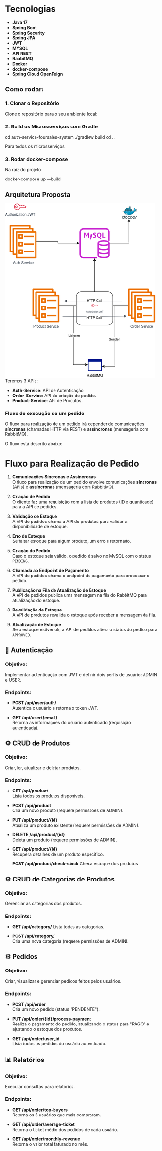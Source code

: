 # Tecnologias

* **Java 17**
* **Spring Boot**
* **Spring Security**
* **Spring JPA**
* **JWT**
* **MYSQL**
* **API REST**
* **RabbitMQ**
* **Docker**
* **docker-compose**
* **Spring Cloud OpenFeign**

## Como rodar:

### 1. Clonar o Repositório

Clone o repositório para o seu ambiente local:

### 2. Build os Microsserviços com Gradle

cd auth-service-foursales-system
./gradlew build
cd ..

Para todos os microsserviços 

### 3. Rodar docker-compose
Na raiz do projeto 

docker-compose up --build



## Arquitetura Proposta



![Arquitetura Proposta](diagrama.png)
Teremos 3 APIs:

* **Auth-Service**: API de Autenticação
* **Order-Service**: API de criação de pedido.
* **Product-Service**: API de Produtos.


### Fluxo de execução de um pedido

O fluxo para realização de um pedido irá depender de comunicações **síncronas** (chamadas HTTP via REST) e **assíncronas** (mensageria com RabbitMQ).

O fluxo está descrito abaixo:

# Fluxo para Realização de Pedido

1. **Comunicações Síncronas e Assíncronas**  
   O fluxo para realização de um pedido envolve comunicações **síncronas** (APIs) e **assíncronas** (mensageria com RabbitMQ).

2. **Criação de Pedido**  
   O cliente faz uma requisição com a lista de produtos (ID e quantidade) para a API de pedidos.

3. **Validação de Estoque**  
   A API de pedidos chama a API de produtos para validar a disponibilidade de estoque.

4. **Erro de Estoque**  
   Se faltar estoque para algum produto, um erro é retornado.

5. **Criação do Pedido**  
   Caso o estoque seja válido, o pedido é salvo no MySQL com o status `PENDING`.

6. **Chamada ao Endpoint de Pagamento**  
   A API de pedidos chama o endpoint de pagamento para processar o pedido.

7. **Publicação na Fila de Atualização de Estoque**  
   A API de pedidos publica uma mensagem na fila do RabbitMQ para atualização do estoque.

8. **Revalidação de Estoque**  
   A API de produtos revalida o estoque após receber a mensagem da fila.

9. **Atualização de Estoque**  
   Se o estoque estiver ok, a API de pedidos altera o status do pedido para `APPROVED`.
## 🔑 Autenticação

### Objetivo:
Implementar autenticação com JWT e definir dois perfis de usuário: ADMIN e USER.

### Endpoints:
- **POST /api/user/auth/**  
  Autentica o usuário e retorna o token JWT.

- **GET /api/user/{email}**  
  Retorna as informações do usuário autenticado (requisição autenticada).

## ⚙️ CRUD de Produtos

### Objetivo:
Criar, ler, atualizar e deletar produtos.

### Endpoints:
- **GET /api/product**  
  Lista todos os produtos disponíveis.

- **POST /api/product**  
  Cria um novo produto (requere permissões de ADMIN).

- **PUT /api/product/{id}**  
  Atualiza um produto existente (requere permissões de ADMIN).

- **DELETE /api/product/{id}**  
  Deleta um produto (requere permissões de ADMIN).

- **GET /api/product/{id}**  
  Recupera detalhes de um produto específico.

   **POST /api/product/check-stock** 
  Checa estoque dos produtos

## ⚙️ CRUD de Categorias de Produtos

### Objetivo:
Gerenciar as categorias dos produtos.

### Endpoints:
- **GET /api/category/** 
  Lista todas as categorias.

- **POST /api/category/**  
  Cria uma nova categoria (requere permissões de ADMIN).


## ⚙️ Pedidos

### Objetivo:
Criar, visualizar e gerenciar pedidos feitos pelos usuários.

### Endpoints:
- **POST /api/order**  
  Cria um novo pedido (status "PENDENTE").

- **PUT /api/order/{id}/process-payment**  
  Realiza o pagamento do pedido, atualizando o status para "PAGO" e ajustando o estoque dos produtos.

- **GET /api/order/user_id**  
  Lista todos os pedidos do usuário autenticado.


## 📊 Relatórios

### Objetivo:
Executar consultas  para relatórios.

### Endpoints:
- **GET /api/order/top-buyers**  
  Retorna os 5 usuários que mais compraram.

- **GET /api/order/average-ticket**  
  Retorna o ticket médio dos pedidos de cada usuário.

- **GET /api/order/monthly-revenue**  
  Retorna o valor total faturado no mês.
